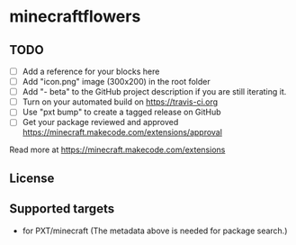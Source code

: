 # minecraftflowers



## TODO

- [ ] Add a reference for your blocks here
- [ ] Add "icon.png" image (300x200) in the root folder
- [ ] Add "- beta" to the GitHub project description if you are still iterating it.
- [ ] Turn on your automated build on https://travis-ci.org
- [ ] Use "pxt bump" to create a tagged release on GitHub
- [ ] Get your package reviewed and approved https://minecraft.makecode.com/extensions/approval

Read more at https://minecraft.makecode.com/extensions

## License



## Supported targets

* for PXT/minecraft
(The metadata above is needed for package search.)


